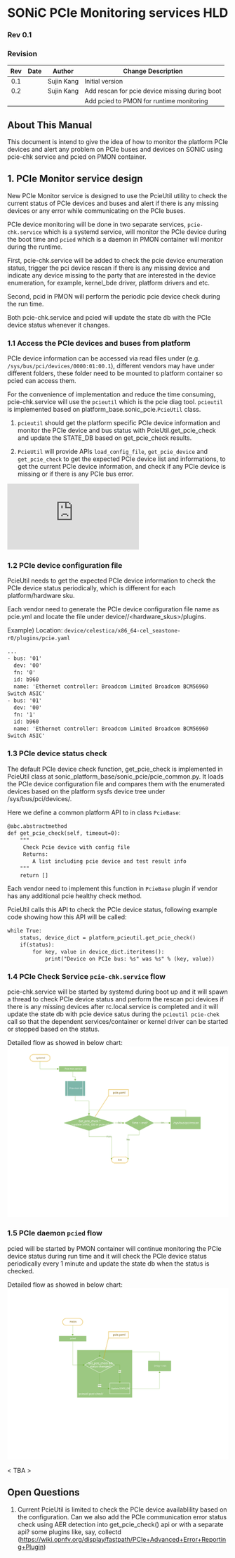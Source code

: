 # SONiC PCIe Monitoring services HLD #

### Rev 0.1 ###

### Revision
 | Rev |     Date    |       Author       | Change Description                             |
 |:---:|:-----------:|:------------------:|------------------------------------------------|
 | 0.1 |             |     Sujin Kang     | Initial version                                |
 | 0.2 |             |     Sujin Kang     | Add rescan for pcie device missing during boot | 
 |     |             |                    | Add pcied to PMON for runtime monitoring       |

## About This Manual ##

This document is intend to give the idea of how to monitor the platform PCIe devices and alert any problem on PCIe buses and devices on SONiC using pcie-chk service and pcied on PMON container.


## 1. PCIe Monitor service design ##

New PCIe Monitor service is designed to use the PcieUtil utility to check the current status of PCIe devices and buses and alert if there is any missing devices or any error while communicating on the PCIe buses.

PCIe device monitoring will be done in two separate services, `pcie-chk.service` which is a systemd service, will monitor the PCIe device during the boot time and `pcied` which is a daemon in PMON container will monitor during the runtime.

First, pcie-chk.service will be added to check the pcie device enumeration status, trigger the pci device rescan if there is any missing device and indicate any device missing to the party that are interested in the device enumeration, for example, kernel_bde driver, platform drivers and etc.

Second, pcid in PMON will perform the periodic pcie device check during the run time.

Both pcie-chk.service and pcied will update the state db with the PCIe device status whenever it changes.

### 1.1 Access the PCIe devices and buses from platform ###

PCIe device information can be accessed via read files under (e.g. `/sys/bus/pci/devices/0000:01:00.1`), different vendors may have under different folders, these folder need to be mounted to platform container so pcied can access them. 

For the convenience of implementation and reduce the time consuming, pcie-chk.service will use the `pcieutil` which is the pcie diag tool. `pcieutil` is implemented based on platform_base.sonic_pcie.`PcieUtil` class.

1. `pcieutil` should get the platform specific PCIe device information and monitor the PCIe device and bus status with PcieUtil.get_pcie_check and update the STATE_DB based on get_pcie_check results.

2. `PcieUtil` will provide APIs `load_config_file`, `get_pcie_device` and `get_pcie_check` to get the expected PCIe device list and informations, to get the current PCIe device information, and check if any PCIe device is missing or if there is any PCIe bus error.

![pcieinfo_design](https://github.com/Azure/SONiC/blob/master/doc/pcieinfo_design.md)

### 1.2 PCIe device configuration file ###

PcieUtil needs to get the expected PCIe device information to check the PCIe device status periodically, which is different for each platform/hardware sku.

Each vendor need to generate the PCIe device configuration file name as pcie.yml and locate the file under device/<platform>/<hardware_skus>/plugins. 

Example) Location: `device/celestica/x86_64-cel_seastone-r0/plugins/pcie.yaml`

```
...
- bus: '01'
  dev: '00'
  fn: '0'
  id: b960
  name: 'Ethernet controller: Broadcom Limited Broadcom BCM56960 Switch ASIC'
- bus: '01'
  dev: '00'
  fn: '1'
  id: b960
  name: 'Ethernet controller: Broadcom Limited Broadcom BCM56960 Switch ASIC'
```

### 1.3 PCIe device status check ###


The default PCIe device check function, get_pcie_check is implemented in PcieUtil class at sonic_platform_base/sonic_pcie/pcie_common.py.
It loads the PCIe device configuration file and compares them with the enumerated devices based on the platform sysfs device tree under /sys/bus/pci/devices/.

Here we define a common platform API to in class `PcieBase`: 

    @abc.abstractmethod
    def get_pcie_check(self, timeout=0):
        """
         Check Pcie device with config file
         Returns:
            A list including pcie device and test result info
        """
        return []

Each vendor need to implement this function in `PcieBase` plugin if vendor has any additional pcie healthy check method.

PcieUtil calls this API to check the PCIe device status, following example code showing how this API will be called:

    while True:
        status, device_dict = platform_pcieutil.get_pcie_check()
        if(status):
            for key, value in device_dict.iteritems():
                print("Device on PCIe bus: %s" was %s" % (key, value))
                 
### 1.4 PCIe Check Service `pcie-chk.service` flow ###

pcie-chk.service will be started by systemd during boot up and it will spawn a thread to check PCIe device status and perform the rescan pci devices if there is any missing devices after rc.local.service is completed and it will update the state db with pcie device satus during the `pcieutil pcie-chek` call so that the dependent services/container or kernel driver can be started or stopped based on the status.

Detailed flow as showed in below chart: 
![](https://github.com/Azure/SONiC/blob/master/images/pcie-chk.svg)


### 1.5 PCIe daemon `pcied` flow ###

pcied will be started by PMON container will continue monitoring the PCIe device status during run time and it will check the PCIe device status periodically every 1 minute and update the state db when the status is checked.

Detailed flow as showed in below chart:
![](https://github.com/Azure/SONiC/blob/master/images/pcied.svg)


< TBA >
## Open Questions ##

1. Current PcieUtil is limited to check the PCIe device availablility based on the configuration. 
   Can we also add the PCIe communication error status check using AER detection into get_pcie_check() api or with a separate api? 
   some plugins like, say, collectd (https://wiki.opnfv.org/display/fastpath/PCIe+Advanced+Error+Reporting+Plugin)  
